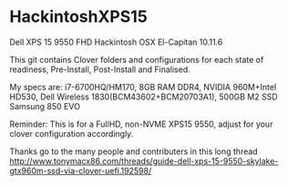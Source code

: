 # HackintoshXPS15
Dell XPS 15 9550 FHD Hackintosh
OSX El-Capitan 10.11.6

This git contains Clover folders and configurations for each state of readiness, Pre-Install, Post-Install and Finalised.

My specs are:
i7-6700HQ/HM170, 8GB RAM DDR4, NVIDIA 960M+Intel HD530, Dell Wireless 1830(BCM43602+BCM20703A1), 500GB M2 SSD Samsung 850 EVO

Reminder: This is for a FullHD, non-NVME XPS15 9550, adjust for your clover configuration accordingly.

Thanks go to the many people and contributers in this long thread http://www.tonymacx86.com/threads/guide-dell-xps-15-9550-skylake-gtx960m-ssd-via-clover-uefi.192598/
